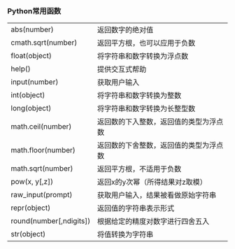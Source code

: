 <h3>Python常用函数</h3>
<table>
  <tr>
    <td>abs(number)</td>
    <td>返回数字的绝对值</td>
  </tr>
  <tr>
    <td>cmath.sqrt(number)</td>
    <td>返回平方根，也可以应用于负数</td>
  </tr>
  <tr>
    <td>float(object)</td>
    <td>将字符串和数字转换为浮点数</td>
  </tr>
  <tr>
    <td>help()</td>
    <td>提供交互式帮助</td>
  </tr>
  <tr>
    <td>input(number)</td>
    <td>获取用户输入</td>
  </tr>
  <tr>
    <td>int(object)</td>
    <td>将字符串和数字转换为整数</td>
  </tr>
  <tr>
    <td>long(object)</td>
    <td>将字符串和数字转换为长整型数</td>
  </tr>
  <tr>
    <td>math.ceil(number)</td>
    <td>返回数的下入整数，返回值的类型为浮点数</td>
  </tr>
  <tr>
    <td>math.floor(number)</td>
    <td>返回数的下舍整数，返回值的类型为浮点数</td>
  </tr>
  <tr>
    <td>math.sqrt(number)</td>
    <td>返回平方根，不适用于负数</td>
  </tr>
  <tr>
    <td>pow(x, y[,z])</td>
    <td>返回x的y次幂（所得结果对z取模）</td>
  </tr>
  <tr>
    <td>raw_input(prompt)</td>
    <td>获取用户输入，结果被看做原始字符串</td>
  </tr>
  <tr>
    <td>repr(object)</td>
    <td>返回值的字符串表示形式</td>
  </tr>
  <tr>
    <td>round(number[,ndigits])</td>
    <td>根据给定的精度对数字进行四舍五入</td>
  </tr>
  <tr>
    <td>str(object)</td>
    <td>将值转换为字符串</td>
  </tr>
</table>
